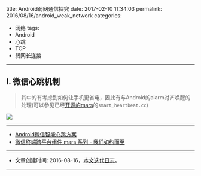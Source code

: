 title: Android弱网通信探究
date: 2017-02-10 11:34:03
permalink: 2016/08/16/android_weak_network
categories:
- 网络
tags:
- Android
- 心跳
- TCP
- 弱网长连接

---

## I. 微信心跳机制

> 其中的有考虑到如何让手机更省电，因此有与Android的alarm对齐唤醒的处理(可以参见已经[开源的mars](https://github.com/Tencent/mars)的`smart_heartbeat.cc`)

<!-- more -->

![](/img/android-weak-network-1.png)



---

- [Android微信智能心跳方案](http://mp.weixin.qq.com/s?__biz=MzAwNDY1ODY2OQ==&mid=207243549&idx=1&sn=4ebe4beb8123f1b5ab58810ac8bc5994)
- [微信终端跨平台组件 mars 系列 - 我们如约而至](https://mp.weixin.qq.com/s?__biz=MzAwNDY1ODY2OQ==&mid=2649286451&idx=1&sn=9711761792fe800094efde219fda3cde)

---

- 文章创建时间: 2016-08-16，[本文迭代日志](https://github.com/Jacksgong/Blog/commits/master/source/_posts/android_weak_network.md)。

---
